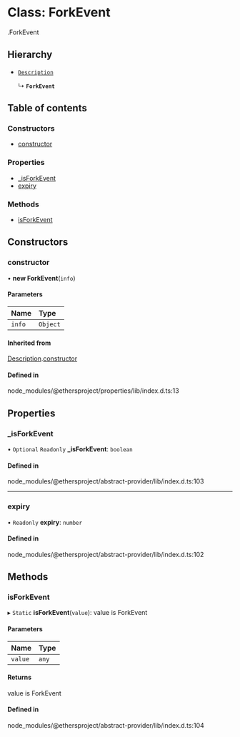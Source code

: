 # Class: ForkEvent

[<internal>](../wiki/%3Cinternal%3E).ForkEvent

## Hierarchy

- [`Description`](../wiki/%3Cinternal%3E.Description)

  ↳ **`ForkEvent`**

## Table of contents

### Constructors

- [constructor](../wiki/%3Cinternal%3E.ForkEvent#constructor)

### Properties

- [\_isForkEvent](../wiki/%3Cinternal%3E.ForkEvent#_isforkevent)
- [expiry](../wiki/%3Cinternal%3E.ForkEvent#expiry)

### Methods

- [isForkEvent](../wiki/%3Cinternal%3E.ForkEvent#isforkevent)

## Constructors

### constructor

• **new ForkEvent**(`info`)

#### Parameters

| Name | Type |
| :------ | :------ |
| `info` | `Object` |

#### Inherited from

[Description](../wiki/%3Cinternal%3E.Description).[constructor](../wiki/%3Cinternal%3E.Description#constructor)

#### Defined in

node_modules/@ethersproject/properties/lib/index.d.ts:13

## Properties

### \_isForkEvent

• `Optional` `Readonly` **\_isForkEvent**: `boolean`

#### Defined in

node_modules/@ethersproject/abstract-provider/lib/index.d.ts:103

___

### expiry

• `Readonly` **expiry**: `number`

#### Defined in

node_modules/@ethersproject/abstract-provider/lib/index.d.ts:102

## Methods

### isForkEvent

▸ `Static` **isForkEvent**(`value`): value is ForkEvent

#### Parameters

| Name | Type |
| :------ | :------ |
| `value` | `any` |

#### Returns

value is ForkEvent

#### Defined in

node_modules/@ethersproject/abstract-provider/lib/index.d.ts:104
